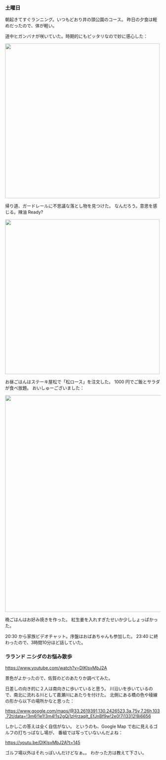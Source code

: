 ### 土曜日

朝起きてすぐランニング。いつもどおり井の頭公園のコース。
昨日の夕食は軽めだったので、体が軽い。

道中ヒガンバナが咲いていた。時期的にもピッタリなので妙に感心した：

<img src="https://i.imgur.com/IDZu3XW.jpg" width="500">

帰り道、ガードレールに不思議な落とし物を見つけた。
なんだろう。意思を感じる。辣油 Ready?

<img src="https://i.imgur.com/f6580P7.jpg" width="500">

お昼ごはんはステーキ屋松で「松ロース」を注文した。
1000 円でご飯とサラダが食べ放題。
おいしゅーございました：

<img src="https://i.imgur.com/gpiES7w.jpg" width="700">

晩ごはんはお好み焼きを作った。
紅生姜を入れすぎたせいか少ししょっぱかった。

20:30 から家族ビデオチャット。序盤はおばあちゃんも参加した。
23:40 に終わったので、3時間10分ほど話していた。

### ラランド ニシダのお悩み散歩

https://www.youtube.com/watch?v=DIKlsvMbJ2A

景色がよかったので、佐賀のどのあたりか調べてみた。

日差しの向き的に２人は南向きに歩いていると思う。
川沿いを歩いているので、南北に流れる川として嘉瀬川にあたりを付けた。
北側にある橋の色や稜線の形から以下の場所かなと思った：

https://www.google.com/maps/@33.2619391,130.2426523,3a,75y,7.26h,103.72t/data=!3m6!1e1!3m4!1s2gQj1zHrzaqIt_EfJnBf9w!2e0!7i13312!8i6656

しかしこの答えは全く自信がない。
というのも、Google Map で右に見えるゴルフの打ちっぱなし場が、
番組では写っていないんだよね：

https://youtu.be/DIKlsvMbJ2A?t=145

ゴルフ場以外はそれっぽいんだけどなぁ。。
わかった方は教えて下さい。